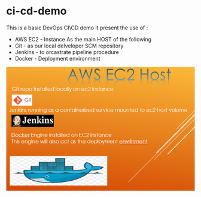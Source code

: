 # ci-cd-demo
This is a basic DevOps CI\CD demo
it present the use of :
- AWS EC2 - Instance As the main HOST of the following  
- Git - as our local delveloper SCM repository
- Jenkins - to orcastrate pipeline procedure
- Docker - Deployment environment

![Alt text](https://github.com/BoazHalter/ci-cd-demo/blob/master/CI-CD-infrastucture-arcitechture1.PNG "Arcitecture Overview:")

